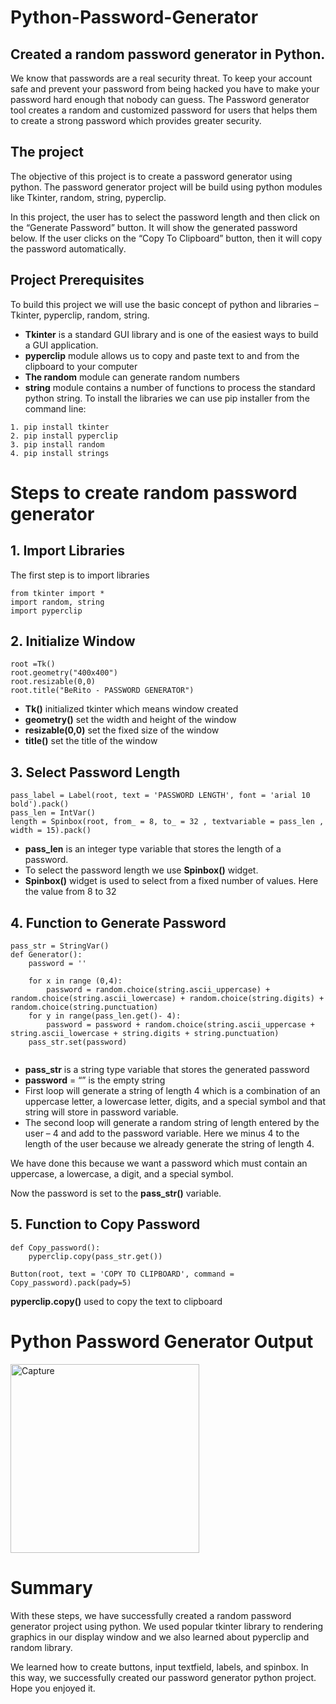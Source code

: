 # Python-Password-Generator
## **Created a random password generator in Python.**

We know that passwords are a real security threat. To keep your account safe and prevent your password from being hacked you have to make your password hard enough that nobody can guess.
The Password generator tool creates a random and customized password for users that helps them to create a strong password which provides greater security.

## The project

The objective of this project is to create a password generator using python. The password generator project will be build using python modules like Tkinter, random, string, pyperclip.

In this project, the user has to select the password length and then click on the “Generate Password” button. It will show the generated password below. If the user clicks on the “Copy To Clipboard” button, then it will copy the password automatically.

## Project Prerequisites

To build this project we will use the basic concept of python and libraries – Tkinter, pyperclip, random, string.

- **Tkinter** is a standard GUI library and is one of the easiest ways to build a GUI application.
- **pyperclip** module allows us to copy and paste text to and from the clipboard to your computer
- **The random** module can generate random numbers
- **string** module contains a number of functions to process the standard python string.
To install the libraries we can use pip installer from the command line:

```
1. pip install tkinter
2. pip install pyperclip
3. pip install random
4. pip install strings
```
# Steps to create random password generator
## 1. Import Libraries

The first step is to import libraries

```
from tkinter import *
import random, string
import pyperclip
```

## 2. Initialize Window

```
root =Tk()
root.geometry("400x400")
root.resizable(0,0)
root.title("BeRito - PASSWORD GENERATOR")
```
* **Tk()** initialized tkinter which means window created
* **geometry()** set the width and height of the window
* **resizable(0,0)** set the fixed size of the window
* **title()** set the title of the window

## 3. Select Password Length

```
pass_label = Label(root, text = 'PASSWORD LENGTH', font = 'arial 10 bold').pack()
pass_len = IntVar()
length = Spinbox(root, from_ = 8, to_ = 32 , textvariable = pass_len , width = 15).pack()
```
* **pass_len** is an integer type variable that stores the length of a password.
* To select the password length we use **Spinbox()** widget.
* **Spinbox()** widget is used to select from a fixed number of values. Here the value from 8 to 32

## 4. Function to Generate Password
```
pass_str = StringVar()
def Generator():
    password = ''

    for x in range (0,4):
        password = random.choice(string.ascii_uppercase) + random.choice(string.ascii_lowercase) + random.choice(string.digits) + random.choice(string.punctuation)
    for y in range(pass_len.get()- 4):
        password = password + random.choice(string.ascii_uppercase + string.ascii_lowercase + string.digits + string.punctuation)
    pass_str.set(password)
    
```
* **pass_str** is a string type variable that stores the generated password
* **password** = “” is the empty string
* First loop will generate a string of length 4 which is a combination of an uppercase letter, a lowercase letter, digits, and a special symbol and that string will store in password variable.
* The second loop will generate a random string of length entered by the user – 4 and add to the password variable. Here we minus 4 to the length of the user because we already generate the string of length 4.

We have done this because we want a password which must contain an uppercase, a lowercase, a digit, and a special symbol.

Now the password is set to the **pass_str()** variable.

## 5. Function to Copy Password

```
def Copy_password():
    pyperclip.copy(pass_str.get())

Button(root, text = 'COPY TO CLIPBOARD', command = Copy_password).pack(pady=5)
```
**pyperclip.copy()** used to copy the text to clipboard

# Python Password Generator Output
<img width="302" alt="Capture" src="https://user-images.githubusercontent.com/72944456/147860738-2ecbd196-c2b8-4215-8471-9eca21b4a68a.PNG">
 
# Summary

With these steps, we have successfully created a random password generator project using python. We used popular tkinter library to rendering graphics in our display window and we also learned about pyperclip and random library.

We learned how to create buttons, input textfield, labels, and spinbox. In this way, we successfully created our password generator python project. Hope you enjoyed it.


